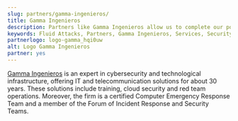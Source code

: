 ```yaml
---
slug: partners/gamma-ingenieros/
title: Gamma Ingenieros
description: Partners like Gamma Ingenieros allow us to complete our portfolio and offer better security testing services. Get to know them and become one of them.
keywords: Fluid Attacks, Partners, Gamma Ingenieros, Services, Security Testing, Software Development, Red Team, Pentesting, Ethical Hacking
partnerlogo: logo-gamma_hqi0uw
alt: Logo Gamma Ingenieros
partner: yes
---
```


[Gamma Ingenieros](https://www.gammaingenieros.com/) is an expert
in cybersecurity and technological infrastructure,
offering IT and telecommunication solutions for about 30 years.
These solutions include training, cloud security and red team operations.
Moreover,
the firm is a certified Computer Emergency Response Team
and a member of the Forum of Incident Response and Security Teams.
